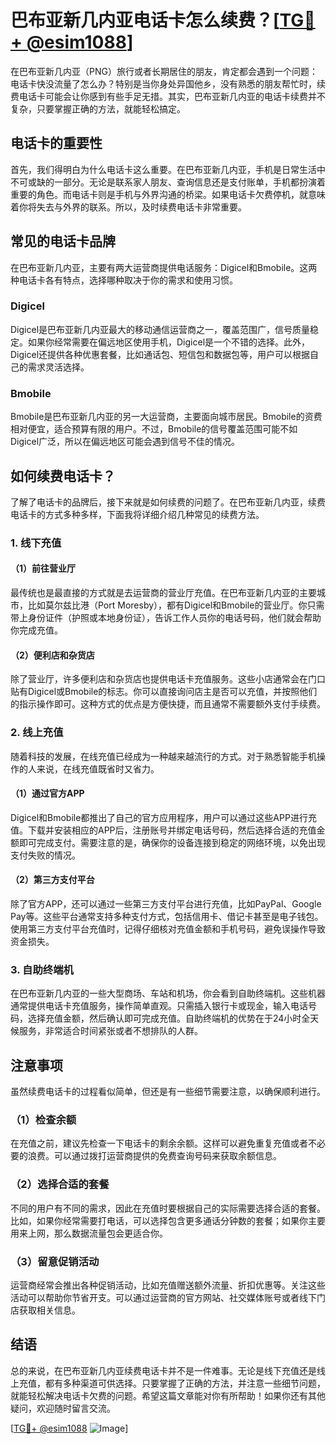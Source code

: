 # 巴布亚新几内亚电话卡怎么续费？[[TG💪+ @esim1088](https://t.me/s/esim1088)]

在巴布亚新几内亚（PNG）旅行或者长期居住的朋友，肯定都会遇到一个问题：电话卡快没流量了怎么办？特别是当你身处异国他乡，没有熟悉的朋友帮忙时，续费电话卡可能会让你感到有些手足无措。其实，巴布亚新几内亚的电话卡续费并不复杂，只要掌握正确的方法，就能轻松搞定。

## 电话卡的重要性

首先，我们得明白为什么电话卡这么重要。在巴布亚新几内亚，手机是日常生活中不可或缺的一部分。无论是联系家人朋友、查询信息还是支付账单，手机都扮演着重要的角色。而电话卡则是手机与外界沟通的桥梁。如果电话卡欠费停机，就意味着你将失去与外界的联系。所以，及时续费电话卡非常重要。

## 常见的电话卡品牌

在巴布亚新几内亚，主要有两大运营商提供电话服务：Digicel和Bmobile。这两种电话卡各有特点，选择哪种取决于你的需求和使用习惯。

### Digicel
Digicel是巴布亚新几内亚最大的移动通信运营商之一，覆盖范围广，信号质量稳定。如果你经常需要在偏远地区使用手机，Digicel是一个不错的选择。此外，Digicel还提供各种优惠套餐，比如通话包、短信包和数据包等，用户可以根据自己的需求灵活选择。

### Bmobile
Bmobile是巴布亚新几内亚的另一大运营商，主要面向城市居民。Bmobile的资费相对便宜，适合预算有限的用户。不过，Bmobile的信号覆盖范围可能不如Digicel广泛，所以在偏远地区可能会遇到信号不佳的情况。

## 如何续费电话卡？

了解了电话卡的品牌后，接下来就是如何续费的问题了。在巴布亚新几内亚，续费电话卡的方式多种多样，下面我将详细介绍几种常见的续费方法。

### 1. 线下充值

#### （1）前往营业厅
最传统也是最直接的方式就是去运营商的营业厅充值。在巴布亚新几内亚的主要城市，比如莫尔兹比港（Port Moresby），都有Digicel和Bmobile的营业厅。你只需带上身份证件（护照或本地身份证），告诉工作人员你的电话号码，他们就会帮助你完成充值。

#### （2）便利店和杂货店
除了营业厅，许多便利店和杂货店也提供电话卡充值服务。这些小店通常会在门口贴有Digicel或Bmobile的标志。你可以直接询问店主是否可以充值，并按照他们的指示操作即可。这种方式的优点是方便快捷，而且通常不需要额外支付手续费。

### 2. 线上充值

随着科技的发展，在线充值已经成为一种越来越流行的方式。对于熟悉智能手机操作的人来说，在线充值既省时又省力。

#### （1）通过官方APP
Digicel和Bmobile都推出了自己的官方应用程序，用户可以通过这些APP进行充值。下载并安装相应的APP后，注册账号并绑定电话号码，然后选择合适的充值金额即可完成支付。需要注意的是，确保你的设备连接到稳定的网络环境，以免出现支付失败的情况。

#### （2）第三方支付平台
除了官方APP，还可以通过一些第三方支付平台进行充值，比如PayPal、Google Pay等。这些平台通常支持多种支付方式，包括信用卡、借记卡甚至是电子钱包。使用第三方支付平台充值时，记得仔细核对充值金额和手机号码，避免误操作导致资金损失。

### 3. 自助终端机

在巴布亚新几内亚的一些大型商场、车站和机场，你会看到自助终端机。这些机器通常提供电话卡充值服务，操作简单直观。只需插入银行卡或现金，输入电话号码，选择充值金额，然后确认即可完成充值。自助终端机的优势在于24小时全天候服务，非常适合时间紧张或者不想排队的人群。

## 注意事项

虽然续费电话卡的过程看似简单，但还是有一些细节需要注意，以确保顺利进行。

### （1）检查余额
在充值之前，建议先检查一下电话卡的剩余余额。这样可以避免重复充值或者不必要的浪费。可以通过拨打运营商提供的免费查询号码来获取余额信息。

### （2）选择合适的套餐
不同的用户有不同的需求，因此在充值时要根据自己的实际需要选择合适的套餐。比如，如果你经常需要打电话，可以选择包含更多通话分钟数的套餐；如果你主要用来上网，那么数据流量包会更适合你。

### （3）留意促销活动
运营商经常会推出各种促销活动，比如充值赠送额外流量、折扣优惠等。关注这些活动可以帮助你节省开支。可以通过运营商的官方网站、社交媒体账号或者线下门店获取相关信息。

## 结语

总的来说，在巴布亚新几内亚续费电话卡并不是一件难事。无论是线下充值还是线上充值，都有多种渠道可供选择。只要掌握了正确的方法，并注意一些细节问题，就能轻松解决电话卡欠费的问题。希望这篇文章能对你有所帮助！如果你还有其他疑问，欢迎随时留言交流。

[[TG💪+ @esim1088](https://t.me/s/esim1088) ![Image](https://i.postimg.cc/4NQfJmqS/Snipaste-2025-05-13-00-14-12.png)]